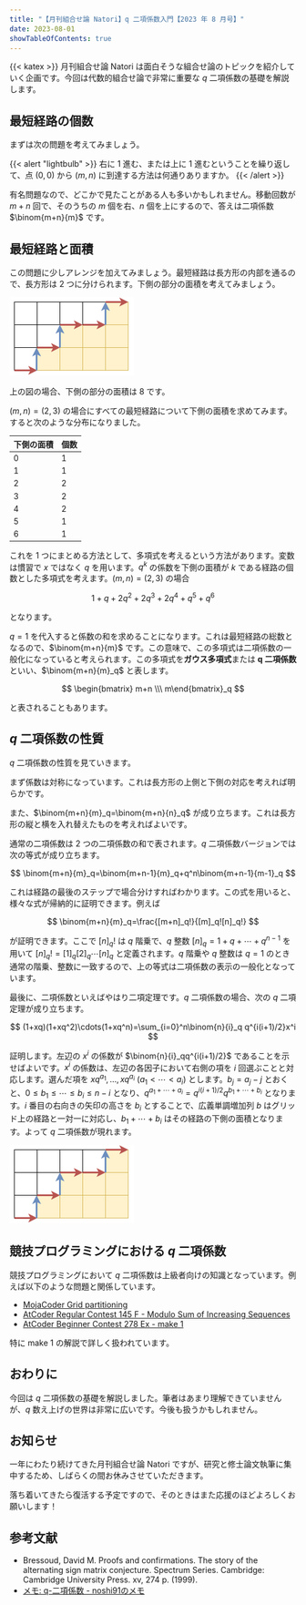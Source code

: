 ```yaml
---
title: "【月刊組合せ論 Natori】q 二項係数入門【2023 年 8 月号】"
date: 2023-08-01
showTableOfContents: true
---
```


{{< katex >}}
月刊組合せ論 Natori は面白そうな組合せ論のトピックを紹介していく企画です。今回は代数的組合せ論で非常に重要な $q$ 二項係数の基礎を解説します。

## 最短経路の個数

まずは次の問題を考えてみましょう。

{{< alert "lightbulb" >}}
右に 1 進む、または上に 1 進むということを繰り返して、点 $(0,0)$ から $(m,n)$ に到達する方法は何通りありますか。
{{< /alert >}}

有名問題なので、どこかで見たことがある人も多いかもしれません。移動回数が $m+n$ 回で、そのうちの $m$ 個を右、$n$ 個を上にするので、答えは二項係数 $\binom{m+n}{m}$ です。

## 最短経路と面積

この問題に少しアレンジを加えてみましょう。最短経路は長方形の内部を通るので、長方形は 2 つに分けられます。下側の部分の面積を考えてみましょう。

![](./featured.png)

上の図の場合、下側の部分の面積は 8 です。

$(m,n)=(2,3)$ の場合にすべての最短経路について下側の面積を求めてみます。すると次のような分布になりました。

| 下側の面積 | 個数 |
| -------- |  -------- |
| 0 | 1 |
| 1 | 1 |
| 2 | 2 |
| 3 | 2 |
| 4 | 2 |
| 5 | 1 |
| 6 | 1 |

これを 1 つにまとめる方法として、多項式を考えるという方法があります。変数は慣習で $x$ ではなく $q$ を用います。$q^k$ の係数を下側の面積が $k$ である経路の個数とした多項式を考えます。$(m,n)=(2,3)$ の場合

$$
1+q+2q^2+2q^3+2q^4+q^5+q^6
$$

となります。

$q=1$ を代入すると係数の和を求めることになります。これは最短経路の総数となるので、$\binom{m+n}{m}$ です。この意味で、この多項式は二項係数の一般化になっていると考えられます。この多項式を**ガウス多項式**または **q 二項係数**といい、$\binom{m+n}{m}_q$ と表します。

$$
\begin{bmatrix} m+n \\\ m\end{bmatrix}_q
$$

と表されることもあります。

## $q$ 二項係数の性質

$q$ 二項係数の性質を見ていきます。

まず係数は対称になっています。これは長方形の上側と下側の対応を考えれば明らかです。

また、$\binom{m+n}{m}_q=\binom{m+n}{n}_q$ が成り立ちます。これは長方形の縦と横を入れ替えたものを考えればよいです。

通常の二項係数は 2 つの二項係数の和で表されます。$q$ 二項係数バージョンでは次の等式が成り立ちます。

$$
\binom{m+n}{m}_q=\binom{m+n-1}{m}_q+q^n\binom{m+n-1}{m-1}_q
$$

これは経路の最後のステップで場合分けすればわかります。この式を用いると、様々な式が帰納的に証明できます。例えば

$$
\binom{m+n}{m}_q=\frac{[m+n]_q!}{[m]_q![n]_q!}
$$

が証明できます。ここで $[n]_q!$ は $q$ 階乗で、$q$ 整数 $[n]_q=1+q+\cdots+q^{n-1}$ を用いて $[n]_q!=[1]_q[2]_q\cdots [n]_q$ と定義されます。$q$ 階乗や $q$ 整数は $q=1$ のとき通常の階乗、整数に一致するので、上の等式は二項係数の表示の一般化となっています。

最後に、二項係数といえばやはり二項定理です。$q$ 二項係数の場合、次の $q$ 二項定理が成り立ちます。

$$
(1+xq)(1+xq^2)\cdots(1+xq^n)=\sum_{i=0}^n\binom{n}{i}_q q^{i(i+1)/2}x^i
$$

証明します。左辺の $x^i$ の係数が $\binom{n}{i}_qq^{i(i+1)/2}$ であることを示せばよいです。$x^i$ の係数は、左辺の各因子において右側の項を $i$ 回選ぶことと対応します。選んだ項を $xq^{a_1},\ldots,xq^{a_i} \ (a_1<\cdots<a_i)$ とします。$b_j=a_j-j$ とおくと、$0\le b_1\le \cdots\le b_i\le n-i$ となり、$q^{a_1+\cdots+a_i}=q^{i(i+1)/2}q^{b_1+\cdots+b_i}$ となります。$i$ 番目の右向きの矢印の高さを $b_i$ とすることで、広義単調増加列 $b$ はグリッド上の経路と一対一に対応し、$b_1+\cdots+b_i$ はその経路の下側の面積となります。よって $q$ 二項係数が現れます。

![](./featured.png)

## 競技プログラミングにおける $q$ 二項係数

競技プログラミングにおいて $q$ 二項係数は上級者向けの知識となっています。例えば以下のような問題と関係しています。

- [MojaCoder Grid partitioning](https://mojacoder.app/users/_kanpurin_/problems/kanpurin006)
- [AtCoder Regular Contest 145 F - Modulo Sum of Increasing Sequences](https://atcoder.jp/contests/arc145/tasks/arc145_f)
- [AtCoder Beginner Contest 278 Ex - make 1](https://atcoder.jp/contests/abc278/tasks/abc278_h)

特に make 1 の解説で詳しく扱われています。

## おわりに

今回は $q$ 二項係数の基礎を解説しました。筆者はあまり理解できていませんが、$q$ 数え上げの世界は非常に広いです。今後も扱うかもしれません。

## お知らせ

一年にわたり続けてきた月刊組合せ論 Natori ですが、研究と修士論文執筆に集中するため、しばらくの間お休みさせていただきます。

落ち着いてきたら復活する予定ですので、そのときはまた応援のほどよろしくお願いします！

## 参考文献

- Bressoud, David M. Proofs and confirmations. The story of the alternating sign matrix conjecture. Spectrum Series. Cambridge: Cambridge University Press. xv, 274 p. (1999).
- [メモ: q-二項係数 - noshi91のメモ](https://noshi91.hatenablog.com/entry/2023/07/07/023853)
